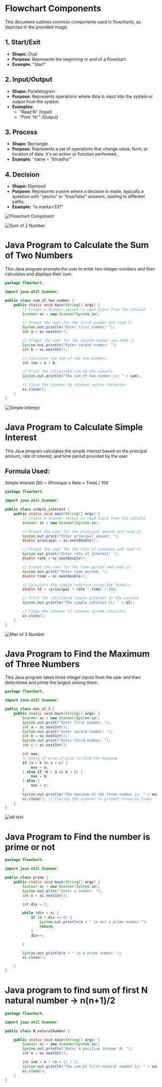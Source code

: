 # Flowchart Components

This document outlines common components used in flowcharts, as depicted in the provided image.

## 1. Start/Exit

- **Shape:** Oval
- **Purpose:** Represents the beginning or end of a flowchart.
- **Example:** "Start"

## 2. Input/Output

- **Shape:** Parallelogram
- **Purpose:** Represents operations where data is input into the system or output from the system.
- **Examples:**
  - "Read N" (Input)
  - "Print 'Hi'" (Output)

## 3. Process

- **Shape:** Rectangle
- **Purpose:** Represents a set of operations that change value, form, or location of data. It's an action or function performed.
- **Example:** "name = 'Shradha'"

## 4. Decision

- **Shape:** Diamond
- **Purpose:** Represents a point where a decision is made, typically a question with "yes/no" or "true/false" answers, leading to different paths.
- **Example:** "is marks>33?"

![Flowchart Component](<Screenshot 2025-06-02 232357.png>)

![Sum of 2 Number](image.png)

# Java Program to Calculate the Sum of Two Numbers

This Java program prompts the user to enter two integer numbers and then calculates and displays their sum.

```java
package flowchart;

import java.util.Scanner;

public class sum_of_two_number {
    public static void main(String[] args) {
        // Create a Scanner object to read input from the console
        Scanner sc = new Scanner(System.in);

        // Prompt the user for the first number and read it
        System.out.println("Enter first number: ");
        int a = sc.nextInt();

        // Prompt the user for the second number and read it
        System.out.println("Enter second number: ");
        int b = sc.nextInt();

        // Calculate the sum of the two numbers
        int sum = a + b;

        // Print the calculated sum to the console
        System.out.println("The sum of two number is: " + sum);

        // Close the scanner to release system resources
        sc.close();
    }
}
```

![Simple Interest](image-1.png)

# Java Program to Calculate Simple Interest

This Java program calculates the simple interest based on the principal amount, rate of interest, and time period provided by the user.

## Formula Used:

Simple Interest (SI) = (Principal × Rate × Time) / 100

```java
package flowchart;

import java.util.Scanner;

public class simple_interest {
    public static void main(String[] args) {
        // Create a Scanner object to read input from the console
        Scanner sc = new Scanner(System.in);

        // Prompt the user for the principal amount and read it
        System.out.print("Enter principal amount: ");
        double principal = sc.nextDouble();

        // Prompt the user for the rate of interest and read it
        System.out.print("Enter rate of interest: ");
        double rate = sc.nextDouble();

        // Prompt the user for the time period and read it
        System.out.print("Enter time period: ");
        double time = sc.nextDouble();

        // Calculate the simple interest using the formula
        double SI = (principal * rate * time) / 100;

        // Print the calculated simple interest to the console
        System.out.println("The simple interest is: " + SI);

        // Close the scanner to release system resources
        sc.close();
    }
}
```

![Max of 3 Number](image-2.png)

# Java Program to Find the Maximum of Three Numbers

This Java program takes three integer inputs from the user and then determines and prints the largest among them.

```java
package flowchart;

import java.util.Scanner;

public class max_of_3 {
    public static void main(String[] args) {
        Scanner sc = new Scanner(System.in);
        System.out.print("Enter first number: ");
        int a = sc.nextInt();
        System.out.print("Enter second number: ");
        int b = sc.nextInt();
        System.out.print("Enter third number: ");
        int c = sc.nextInt();

        int max;
        // Using if-else if-else to find the maximum
        if (a > b && a > c) {
            max = a;
        } else if (b > a && b > c) {
            max = b;
        } else {
            max = c;
        }
        System.out.println("The maximum of the three number is: " + max);
        sc.close(); // Closing the scanner to prevent resource leaks
    }
}
```

![alt text](image-3.png)

# Java Program to Find the number is prime or not

```java
package flowchart;

import java.util.Scanner;

public class prime {
    public static void main(String[] args) {
        Scanner sc = new Scanner(System.in);
        System.out.print("Enter a number: ");
        int n = sc.nextInt();

        int div = 2;

        while (div < n) {
            if (n % div == 0) {
                System.out.println(n + " is not a prime number.");
                return;
            }
            div++;

        }

        System.out.println(n + " is a prime number.");
        sc.close();

    }
}
```

# Java program to find sum of first N natural number -> n(n+1)/2

```java
package flowchart;

import java.util.Scanner;

public class N_naturalNumber {

    public static void main(String[] args) {
        Scanner sc = new Scanner(System.in);
        System.out.println("Enter a positive integer N: ");
        int n = sc.nextInt();

        int sum = n * (n + 1) / 2;
        System.out.println("The sum of first natural number is: " + sum);
        sc.close();
    }
}
```
